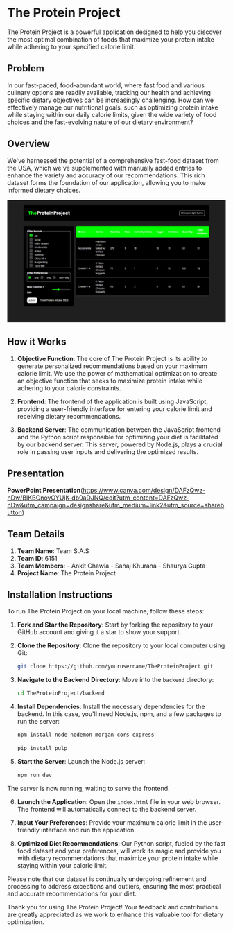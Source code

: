 # The Protein Project

The Protein Project is a powerful application designed to help you discover the most optimal combination of foods that maximize your protein intake while adhering to your specified calorie limit.

## Problem
In our fast-paced, food-abundant world, where fast food and various culinary options are readily available, tracking our health and achieving specific dietary objectives can be increasingly challenging. How can we effectively manage our nutritional goals, such as optimizing protein intake while staying within our daily calorie limits, given the wide variety of food choices and the fast-evolving nature of our dietary environment?

## Overview

We've harnessed the potential of a comprehensive fast-food dataset from the USA, which we've supplemented with manually added entries to enhance the variety and accuracy of our recommendations. This rich dataset forms the foundation of our application, allowing you to make informed dietary choices.

![alt text](https://github.com/shauryagupta3/Protein-Project/blob/main/img/screenshot.jpeg?raw=true)
## How it Works

1. **Objective Function**: The core of The Protein Project is its ability to generate personalized recommendations based on your maximum calorie limit. We use the power of mathematical optimization to create an objective function that seeks to maximize protein intake while adhering to your calorie constraints.

2. **Frontend**: The frontend of the application is built using JavaScript, providing a user-friendly interface for entering your calorie limit and receiving dietary recommendations.

3. **Backend Server**: The communication between the JavaScript frontend and the Python script responsible for optimizing your diet is facilitated by our backend server. This server, powered by Node.js, plays a crucial role in passing user inputs and delivering the optimized results.

## Presentation
**PowerPoint Presentation**(https://www.canva.com/design/DAFzQwz-nDw/BlKBGnovOYUjK-db0aDJNQ/edit?utm_content=DAFzQwz-nDw&utm_campaign=designshare&utm_medium=link2&utm_source=sharebutton)

## Team Details
1. **Team Name**: Team S.A.S
2. **Team ID**: 6151
3. **Team Members**: - Ankit Chawla
                     - Sahaj Khurana
                     - Shaurya Gupta
4. **Project Name**: The Protein Project 

## Installation Instructions

To run The Protein Project on your local machine, follow these steps:

1. **Fork and Star the Repository**: Start by forking the repository to your GitHub account and giving it a star to show your support.

2. **Clone the Repository**: Clone the repository to your local computer using Git:

   ```bash
   git clone https://github.com/yourusername/TheProteinProject.git
   ```

3. **Navigate to the Backend Directory**: Move into the `backend` directory:

   ```bash
   cd TheProteinProject/backend
   ```

4. **Install Dependencies**: Install the necessary dependencies for the backend. In this case, you'll need Node.js, npm, and a few packages to run the server:

   ```bash
   npm install node nodemon morgan cors express
   ```
   ```bash
   pip install pulp
   ```

5. **Start the Server**: Launch the Node.js server:

   ```bash
   npm run dev
   ```

The server is now running, waiting to serve the frontend.

6. **Launch the Application**: Open the `index.html` file in your web browser. The frontend will automatically connect to the backend server.

7. **Input Your Preferences**: Provide your maximum calorie limit in the user-friendly interface and run the application.

8. **Optimized Diet Recommendations**: Our Python script, fueled by the fast food dataset and your preferences, will work its magic and provide you with dietary recommendations that maximize your protein intake while staying within your calorie limit.

Please note that our dataset is continually undergoing refinement and processing to address exceptions and outliers, ensuring the most practical and accurate recommendations for your diet.

Thank you for using The Protein Project! Your feedback and contributions are greatly appreciated as we work to enhance this valuable tool for dietary optimization.
